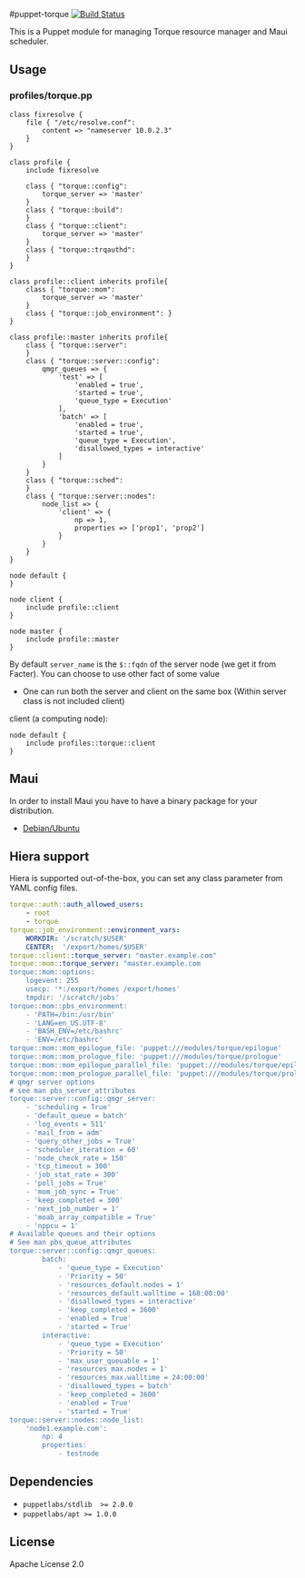 #puppet-torque
[![Build Status](https://travis-ci.org/deric/puppet-torque.png?branch=master)](https://travis-ci.org/deric/puppet-torque)

This is a Puppet module for managing Torque resource manager and Maui scheduler.

## Usage

### profiles/torque.pp
```puppet
class fixresolve {
    file { "/etc/resolve.conf":
        content => "nameserver 10.0.2.3"
    }
}

class profile {
    include fixresolve

    class { "torque::config":
        torque_server => 'master'
    }
    class { "torque::build":
    }
    class { "torque::client":
        torque_server => 'master'
    }
    class { "torque::trqauthd":
    }
}

class profile::client inherits profile{
    class { "torque::mom":
        torque_server => 'master'
    }
    class { "torque::job_environment": }
}

class profile::master inherits profile{
    class { "torque::server":
    }
    class { "torque::server::config":
        qmgr_queues => {
            'test' => [
                'enabled = true',
                'started = true',
                'queue_type = Execution'
            ],
            'batch' => [
                'enabled = true',
                'started = true',
                'queue_type = Execution',
                'disallowed_types = interactive'
            ]
        }
    }
    class { "torque::sched":
    }
    class { "torque::server::nodes":
        node_list => {
            'client' => {
                np => 1,
                properties => ['prop1', 'prop2']
            }
        }
    }
}

node default {
}

node client {
    include profile::client
}

node master {
    include profile::master
}
```

By default `server_name` is the `$::fqdn` of the server node (we get it from Facter). You can choose to use other fact of some value

  * One can run both the server and client on the same box (Within server class is not included client)

client (a computing node):

```puppet
node default {
    include profiles::torque::client
}
```

## Maui

In order to install Maui you have to have a binary package for your distribution.

 * [Debian/Ubuntu](https://github.com/deric/maui-deb-packaging)


## Hiera support

Hiera is supported out-of-the-box, you can set any class parameter from YAML config files.

```yaml
torque::auth::auth_allowed_users:
    - root
    - torque
torque::job_environment::environment_vars:
    WORKDIR: '/scratch/$USER'
    CENTER:  '/export/homes/$USER'
torque::client::torque_server: "master.example.com"
torque::mom::torque_server: "master.example.com
torque::mom::options:
    logevent: 255
    usecp: '*:/export/homes /export/homes'
    tmpdir: '/scratch/jobs'
torque::mom::pbs_environment:
    - 'PATH=/bin:/usr/bin'
    - 'LANG=en_US.UTF-8'
    - 'BASH_ENV=/etc/bashrc'
    - 'ENV=/etc/bashrc'
torque::mom::mom_epilogue_file: 'puppet:///modules/torque/epilogue'
torque::mom::mom_prologue_file: 'puppet:///modules/torque/prologue'
torque::mom::mom_epilogue_parallel_file: 'puppet:///modules/torque/epilogue'
torque::mom::mom_prologue_parallel_file: 'puppet:///modules/torque/prologue'
# qmgr server options
# see man pbs_server_attributes
torque::server::config::qmgr_server:
    - 'scheduling = True'
    - 'default_queue = batch'
    - 'log_events = 511'
    - 'mail_from = adm'
    - 'query_other_jobs = True'
    - 'scheduler_iteration = 60'
    - 'node_check_rate = 150'
    - 'tcp_timeout = 300'
    - 'job_stat_rate = 300'
    - 'poll_jobs = True'
    - 'mom_job_sync = True'
    - 'keep_completed = 300'
    - 'next_job_number = 1'
    - 'moab_array_compatible = True'
    - 'nppcu = 1'
# Available queues and their options
# See man pbs_queue_attributes
torque::server::config::qmgr_queues:
        batch:
            - 'queue_type = Execution'
            - 'Priority = 50'
            - 'resources_default.nodes = 1'
            - 'resources_default.walltime = 168:00:00'
            - 'disallowed_types = interactive'
            - 'keep_completed = 3600'
            - 'enabled = True'
            - 'started = True'
        interactive:
            - 'queue_type = Execution'
            - 'Priority = 50'
            - 'max_user_queuable = 1'
            - 'resources_max.nodes = 1'
            - 'resources_max.walltime = 24:00:00'
            - 'disallowed_types = batch'
            - 'keep_completed = 3600'
            - 'enabled = True'
            - 'started = True'
torque::server::nodes::node_list:
    'node1.example.com':
        np: 4
        properties:
            - testnode
```
## Dependencies

  * `puppetlabs/stdlib  >= 2.0.0`
  * `puppetlabs/apt >= 1.0.0`

## License

Apache License 2.0
